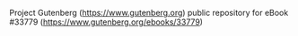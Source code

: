 Project Gutenberg (https://www.gutenberg.org) public repository for eBook #33779 (https://www.gutenberg.org/ebooks/33779)
